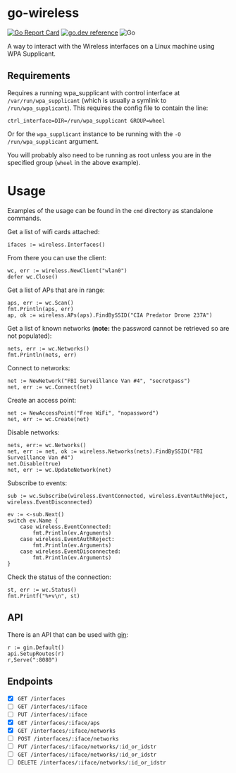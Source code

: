 # go-wireless

[![Go Report Card](https://goreportcard.com/badge/github.com/basilfx/go-wireless)](https://goreportcard.com/report/github.com/basilfx/go-wireless) [![go.dev reference](https://img.shields.io/badge/go.dev-reference-007d9c?logo=go&logoColor=white&style=flat-square)](https://pkg.go.dev/github.com/basilfx/go-wireless) ![Go](https://github.com/basilfx/go-wireless/workflows/Go/badge.svg)

A way to interact with the Wireless interfaces on a Linux machine using WPA Supplicant.

## Requirements

Requires a running wpa_supplicant with control interface at `/var/run/wpa_supplicant` (which is usually 
a symlink to `/run/wpa_supplicant`).  This requires the config file to contain the line:

```
ctrl_interface=DIR=/run/wpa_supplicant GROUP=wheel
```

Or for the `wpa_supplicant` instance to be running with the `-O /run/wpa_supplicant` argument.

You will probably also need to be running as root unless you are in the specified group (`wheel` in the above example).

# Usage

Examples of the usage can be found in the `cmd` directory as standalone commands.

Get a list of wifi cards attached:

```golang
ifaces := wireless.Interfaces()
```

From there you can use the client:

```golang
wc, err := wireless.NewClient("wlan0")
defer wc.Close()
```

Get a list of APs that are in range:

```golang
aps, err := wc.Scan()
fmt.Println(aps, err)
ap, ok := wireless.APs(aps).FindBySSID("CIA Predator Drone 237A")
```

Get a list of known networks (**note:** the password cannot be retrieved so are not populated):

```golang
nets, err := wc.Networks()
fmt.Println(nets, err)
```

Connect to networks:

```golang
net := NewNetwork("FBI Surveillance Van #4", "secretpass")
net, err := wc.Connect(net)
```

Create an access point:

```golang
net := NewAccessPoint("Free WiFi", "nopassword")
net, err := wc.Create(net)
```

Disable networks:

```golang
nets, err:= wc.Networks()
net, err := net, ok := wireless.Networks(nets).FindBySSID("FBI Surveillance Van #4")
net.Disable(true)
net, err := wc.UpdateNetwork(net)
```

Subscribe to events:

```golang
sub := wc.Subscribe(wireless.EventConnected, wireless.EventAuthReject, wireless.EventDisconnected)

ev := <-sub.Next()
switch ev.Name {
	case wireless.EventConnected:
		fmt.Println(ev.Arguments)
	case wireless.EventAuthReject:
		fmt.Println(ev.Arguments)
	case wireless.EventDisconnected:
		fmt.Println(ev.Arguments)
}
```

Check the status of the connection:

```golang
st, err := wc.Status()
fmt.Printf("%+v\n", st)
```


## API

There is an API that can be used with [gin](https://github.com/gin-gonic/gin):

```golang
r := gin.Default()
api.SetupRoutes(r)
r,Serve(":8080")
```

## Endpoints

- [x] `GET /interfaces`
- [ ] `GET /interfaces/:iface`
- [ ] `PUT /interfaces/:iface`
- [x] `GET /interfaces/:iface/aps`
- [x] `GET /interfaces/:iface/networks`
- [ ] `POST /interfaces/:iface/networks`
- [ ] `PUT /interfaces/:iface/networks/:id_or_idstr`
- [ ] `GET /interfaces/:iface/networks/:id_or_idstr`
- [ ] `DELETE /interfaces/:iface/networks/:id_or_idstr`
